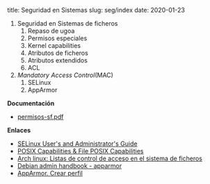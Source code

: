 title: Seguridad en Sistemas
slug: seg/index
date: 2020-01-23

1. Seguridad en Sistemas de ficheros
    1. Repaso de ugoa
	1. Permisos especiales
	1. Kernel capabilities
	1. Atributos de ficheros
	1. Atributos extendidos
	1. ACL
1. *Mandatory Access Control*(MAC)
    1. SELinux
	1. AppArmor

**Documentación**

* [permisos-sf.pdf]({static}/doc/permisos_sf.pdf)

**Enlaces**

* [SELinux User's and Administrator's Guide](https://access.redhat.com/documentation/en-us/red_hat_enterprise_linux/7/html/selinux_users_and_administrators_guide/index)
* [POSIX Capabilities & File POSIX Capabilities](http://friedhoff.org/posixfilecaps.html#POSIX%20Capabilities%20-%20Capability%20Flag,%20Set%20and%20State)
* [Arch linux: Listas de control de acceso en el sistema de ficheros](https://wiki.archlinux.org/index.php/Access_Control_Lists_(Espa%C3%B1ol))
* [Debian admin handbook - apparmor](https://debian-handbook.info/browse/es-ES/stable/sect.apparmor.html)
* [AppArmor. Crear perfil](https://www.youtube.com/watch?v=Yiw0pG0dl0I)
